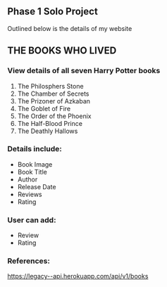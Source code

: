 ## Phase 1 Solo Project

Outlined below is the details of my website

## THE BOOKS WHO LIVED


### View details of all seven Harry Potter books
1. The Philosphers Stone
2. The Chamber of Secrets
3. The Prizoner of Azkaban
4. The Goblet of Fire
5. The Order of the Phoenix
6. The Half-Blood Prince
7. The Deathly Hallows
   
### Details include:
- Book Image
- Book Title
- Author
- Release Date
- Reviews
- Rating

### User can add:
- Review
- Rating




### References:
https://legacy--api.herokuapp.com/api/v1/books